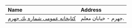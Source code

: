 | Name                                                                                               | Address             |
|:---------------------------------------------------------------------------------------------------|:--------------------|
| [كتابخانه عمومی شماره يك جهرم](https://lib.ir/fa/library/245/كتابخانه-عمومی-شماره-يك-جهرم/search/) | جهرم - خیابان معلم. |
